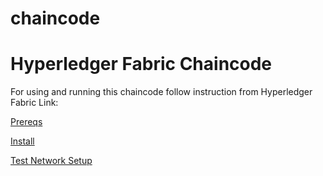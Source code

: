 # chaincode
# Hyperledger Fabric Chaincode

For using and running this chaincode follow instruction  from Hyperledger Fabric Link:

[Prereqs](https://hyperledger-fabric.readthedocs.io/en/latest/prereqs.html)

[Install](https://hyperledger-fabric.readthedocs.io/en/latest/install.html)

[Test Network Setup](https://hyperledger-fabric.readthedocs.io/en/latest/test_network.html)
